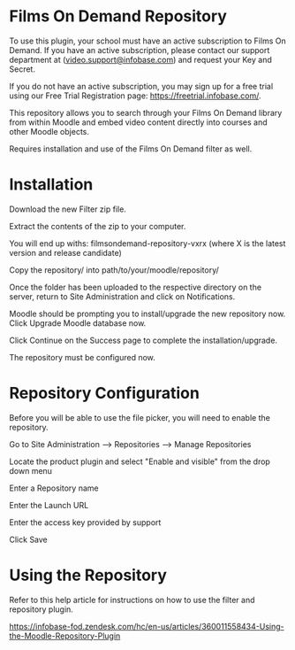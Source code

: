 Films On Demand Repository
====================================================
To use this plugin, your school must have an active subscription to Films On Demand.  If you have an active subscription, please contact our support department at (video.support@infobase.com) and request your Key and Secret.

If you do not have an active subscription, you may sign up for a free trial using our Free Trial Registration page:  https://freetrial.infobase.com/.

This repository allows you to search through your Films On Demand library from within Moodle and embed video content directly into courses and other Moodle objects.

Requires installation and use of the Films On Demand filter as well.


Installation
=====================================================
Download the new Filter zip file.

Extract the contents of the zip to your computer.

You will end up withs:
        filmsondemand-repository-vxrx (where X is the latest version and release candidate)

Copy the repository/<product> into path/to/your/moodle/repository/

Once the folder has been uploaded to the respective directory on the server, return to Site Administration and click on Notifications.

Moodle should be prompting you to install/upgrade the new repository now. Click Upgrade Moodle database now.

Click Continue on the Success page to complete the installation/upgrade.
    
The repository must be configured now.


Repository Configuration
======================================================
Before you will be able to use the file picker, you will need to enable the repository.
    
Go to Site Administration --> Repositories --> Manage Repositories
    
Locate the product plugin and select "Enable and visible" from the drop down menu
    
Enter a Repository name
    
Enter the Launch URL
    
Enter the access key provided by support
    
Click Save



Using the Repository
======================================================
Refer to this help article for instructions on how to use the filter and repository plugin.

https://infobase-fod.zendesk.com/hc/en-us/articles/360011558434-Using-the-Moodle-Repository-Plugin
